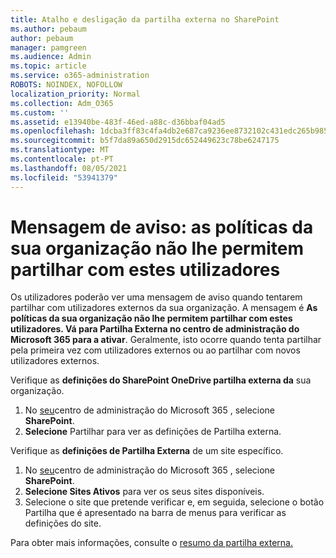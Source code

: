 ```yaml
---
title: Atalho e desligação da partilha externa no SharePoint
ms.author: pebaum
author: pebaum
manager: pamgreen
ms.audience: Admin
ms.topic: article
ms.service: o365-administration
ROBOTS: NOINDEX, NOFOLLOW
localization_priority: Normal
ms.collection: Adm_O365
ms.custom: ''
ms.assetid: e13940be-483f-46ed-a88c-d36bbaf04ad5
ms.openlocfilehash: 1dcba3ff83c4fa4db2e687ca9236ee8732102c431edc265b9856c94c126708d9
ms.sourcegitcommit: b5f7da89a650d2915dc652449623c78be6247175
ms.translationtype: MT
ms.contentlocale: pt-PT
ms.lasthandoff: 08/05/2021
ms.locfileid: "53941379"
---
```

# <a name="warning-message-your-organizations-policies-dont-allow-you-to-share-with-these-users"></a>Mensagem de aviso: as políticas da sua organização não lhe permitem partilhar com estes utilizadores

Os utilizadores poderão ver uma mensagem de aviso quando tentarem partilhar com utilizadores externos da sua organização. A mensagem é **As políticas da sua organização não lhe permitem partilhar com estes utilizadores. Vá para Partilha Externa no centro de administração do Microsoft 365 para a ativar**. Geralmente, isto ocorre quando tenta partilhar pela primeira vez com utilizadores externos ou ao partilhar com novos utilizadores externos.

Verifique as **definições do SharePoint OneDrive partilha externa da** sua organização.

1. No [seu](https://admin.microsoft.com/AdminPortal/Home#/homepage">https://admin.microsoft.com/)centro de administração do Microsoft 365 , selecione **SharePoint**.
3. **Selecione** Partilhar para ver as definições de Partilha externa.

Verifique as **definições de Partilha Externa** de um site específico.

1. No [seu](https://admin.microsoft.com/AdminPortal/Home#/homepage">https://admin.microsoft.com/)centro de administração do Microsoft 365 , selecione **SharePoint**.
2. **Selecione Sites Ativos** para ver os seus sites disponíveis.
3. Selecione o site que pretende  verificar e, em seguida, selecione o botão Partilha que é apresentado na barra de menus para verificar as definições do site.

Para obter mais informações, consulte o [resumo da partilha externa.](https://docs.microsoft.com/sharepoint/external-sharing-overview)
